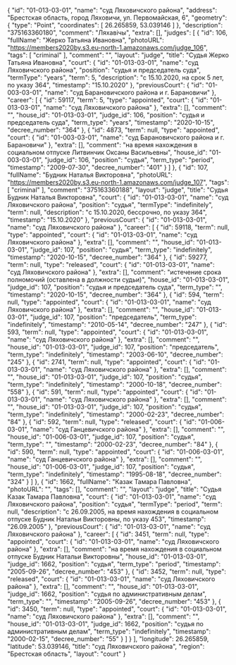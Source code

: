 {
    "id": "01-013-03-01",
    "name": "суд Ляховичского района",
    "address": "Брестская область, город Ляховичи, ул. Первомайская, 6",
    "geometry": {
        "type": "Point",
        "coordinates": [
            26.265859,
            53.039146
        ]
    },
    "description": "375163360180",
    "comment": "Ляхавічы",
    "extra": [],
    "judges": [
        {
            "id": 106,
            "fullName": "Жерко Татьяна Ивановна",
            "photoURL": "https://members2020by.s3.eu-north-1.amazonaws.com/judge_106",
            "tags": [
                "criminal"
            ],
            "comment": "",
            "layout": "judge",
            "title": "Судья Жерко Татьяна Ивановна",
            "court": {
                "id": "01-013-03-01",
                "name": "суд Ляховичского района",
                "position": "судья и председатель суда",
                "termType": "years",
                "term": 5,
                "description": "c 15.10.2020, на срок 5 лет, по указу 364",
                "timestamp": "15.10.2020"
            },
            "previousCourt": {
                "id": "01-003-03-01",
                "name": "суд Барановичского района и г. Барановичи"
            },
            "career": [
                {
                    "id": 59117,
                    "term": 5,
                    "type": "appointed",
                    "court": {
                        "id": "01-013-03-01",
                        "name": "суд Ляховичского района"
                    },
                    "extra": [],
                    "comment": "",
                    "house_id": "01-013-03-01",
                    "judge_id": 106,
                    "position": "судья и председатель суда",
                    "term_type": "years",
                    "timestamp": "2020-10-15",
                    "decree_number": "364"
                },
                {
                    "id": 4873,
                    "term": null,
                    "type": "appointed",
                    "court": {
                        "id": "01-003-03-01",
                        "name": "суд Барановичского района и г. Барановичи"
                    },
                    "extra": [],
                    "comment": "на время нахождения в социальном отпуске Литвинчик Оксаны Васильевны",
                    "house_id": "01-003-03-01",
                    "judge_id": 106,
                    "position": "судья",
                    "term_type": "period",
                    "timestamp": "2009-07-30",
                    "decree_number": "401"
                }
            ]
        },
        {
            "id": 107,
            "fullName": "Будник Наталья Викторовна",
            "photoURL": "https://members2020by.s3.eu-north-1.amazonaws.com/judge_107",
            "tags": [
                "criminal"
            ],
            "comment": "375163360188",
            "layout": "judge",
            "title": "Судья Будник Наталья Викторовна",
            "court": {
                "id": "01-013-03-01",
                "name": "суд Ляховичского района",
                "position": "судья",
                "termType": "indefinitely",
                "term": null,
                "description": "c 15.10.2020, бессрочно, по указу 364",
                "timestamp": "15.10.2020"
            },
            "previousCourt": {
                "id": "01-013-03-01",
                "name": "суд Ляховичского района"
            },
            "career": [
                {
                    "id": 59118,
                    "term": null,
                    "type": "appointed",
                    "court": {
                        "id": "01-013-03-01",
                        "name": "суд Ляховичского района"
                    },
                    "extra": [],
                    "comment": "",
                    "house_id": "01-013-03-01",
                    "judge_id": 107,
                    "position": "судья",
                    "term_type": "indefinitely",
                    "timestamp": "2020-10-15",
                    "decree_number": "364"
                },
                {
                    "id": 59277,
                    "term": null,
                    "type": "released",
                    "court": {
                        "id": "01-013-03-01",
                        "name": "суд Ляховичского района"
                    },
                    "extra": [],
                    "comment": "истечение срока полномочий (оставлена в должности судьи)",
                    "house_id": "01-013-03-01",
                    "judge_id": 107,
                    "position": "судья и председатель суда",
                    "term_type": "",
                    "timestamp": "2020-10-15",
                    "decree_number": "364"
                },
                {
                    "id": 594,
                    "term": null,
                    "type": "appointed",
                    "court": {
                        "id": "01-013-03-01",
                        "name": "суд Ляховичского района"
                    },
                    "extra": [],
                    "comment": "",
                    "house_id": "01-013-03-01",
                    "judge_id": 107,
                    "position": "председатель",
                    "term_type": "indefinitely",
                    "timestamp": "2010-05-14",
                    "decree_number": "247"
                },
                {
                    "id": 593,
                    "term": null,
                    "type": "appointed",
                    "court": {
                        "id": "01-013-03-01",
                        "name": "суд Ляховичского района"
                    },
                    "extra": [],
                    "comment": "",
                    "house_id": "01-013-03-01",
                    "judge_id": 107,
                    "position": "председатель",
                    "term_type": "indefinitely",
                    "timestamp": "2003-06-10",
                    "decree_number": "245"
                },
                {
                    "id": 2741,
                    "term": null,
                    "type": "appointed",
                    "court": {
                        "id": "01-013-03-01",
                        "name": "суд Ляховичского района"
                    },
                    "extra": [],
                    "comment": "",
                    "house_id": "01-013-03-01",
                    "judge_id": 107,
                    "position": "судья",
                    "term_type": "indefinitely",
                    "timestamp": "2000-10-18",
                    "decree_number": "558"
                },
                {
                    "id": 591,
                    "term": null,
                    "type": "appointed",
                    "court": {
                        "id": "01-013-03-01",
                        "name": "суд Ляховичского района"
                    },
                    "extra": [],
                    "comment": "",
                    "house_id": "01-013-03-01",
                    "judge_id": 107,
                    "position": "судья",
                    "term_type": "indefinitely",
                    "timestamp": "2000-02-23",
                    "decree_number": "84"
                },
                {
                    "id": 592,
                    "term": null,
                    "type": "released",
                    "court": {
                        "id": "01-006-03-01",
                        "name": "суд Ганцевичского района"
                    },
                    "extra": [],
                    "comment": "",
                    "house_id": "01-006-03-01",
                    "judge_id": 107,
                    "position": "судья",
                    "term_type": "",
                    "timestamp": "2000-02-23",
                    "decree_number": "84"
                },
                {
                    "id": 590,
                    "term": null,
                    "type": "appointed",
                    "court": {
                        "id": "01-006-03-01",
                        "name": "суд Ганцевичского района"
                    },
                    "extra": [],
                    "comment": "",
                    "house_id": "01-006-03-01",
                    "judge_id": 107,
                    "position": "судья",
                    "term_type": "indefinitely",
                    "timestamp": "1995-08-18",
                    "decree_number": "324"
                }
            ]
        },
        {
            "id": 1662,
            "fullName": "Казак Тамара Павловна",
            "photoURL": "",
            "tags": [],
            "comment": "",
            "layout": "judge",
            "title": "Судья Казак Тамара Павловна",
            "court": {
                "id": "01-013-03-01",
                "name": "суд Ляховичского района",
                "position": "судья",
                "termType": "period",
                "term": null,
                "description": "c 26.09.2005, на время нахождения в социальном отпуске Будник Натальи Викторовны, по указу 453",
                "timestamp": "26.09.2005"
            },
            "previousCourt": {
                "id": "01-013-03-01",
                "name": "суд Ляховичского района"
            },
            "career": [
                {
                    "id": 3451,
                    "term": null,
                    "type": "appointed",
                    "court": {
                        "id": "01-013-03-01",
                        "name": "суд Ляховичского района"
                    },
                    "extra": [],
                    "comment": "на время нахождения в социальном отпуске Будник Натальи Викторовны",
                    "house_id": "01-013-03-01",
                    "judge_id": 1662,
                    "position": "судья",
                    "term_type": "period",
                    "timestamp": "2005-09-26",
                    "decree_number": "453"
                },
                {
                    "id": 3452,
                    "term": null,
                    "type": "released",
                    "court": {
                        "id": "01-013-03-01",
                        "name": "суд Ляховичского района"
                    },
                    "extra": [],
                    "comment": "",
                    "house_id": "01-013-03-01",
                    "judge_id": 1662,
                    "position": "судья по административным делам",
                    "term_type": "",
                    "timestamp": "2005-09-26",
                    "decree_number": "453"
                },
                {
                    "id": 3450,
                    "term": null,
                    "type": "appointed",
                    "court": {
                        "id": "01-013-03-01",
                        "name": "суд Ляховичского района"
                    },
                    "extra": [],
                    "comment": "",
                    "house_id": "01-013-03-01",
                    "judge_id": 1662,
                    "position": "судья по административным делам",
                    "term_type": "indefinitely",
                    "timestamp": "2000-02-15",
                    "decree_number": "55"
                }
            ]
        }
    ],
    "longitude": 26.265859,
    "latitude": 53.039146,
    "title": "суд Ляховичского района",
    "region": "Брестская область",
    "layout": "court"
}